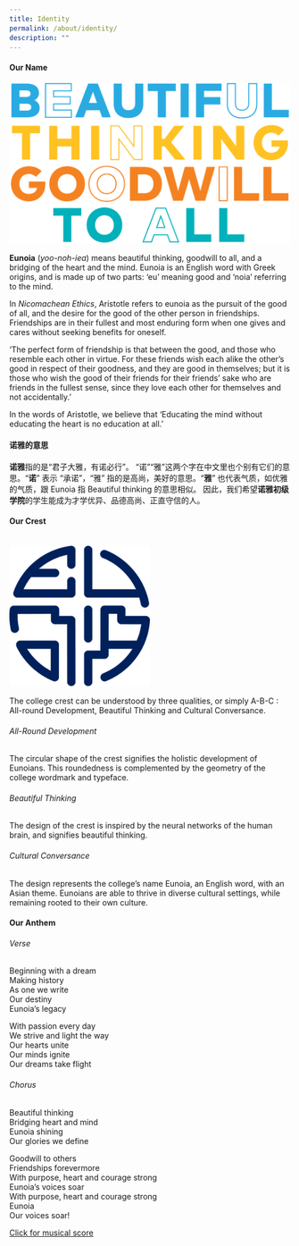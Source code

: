 ```yaml
---
title: Identity
permalink: /about/identity/
description: ""
---
```

#### **Our Name**

![](/images/BeautifullThinking.png)

**Eunoia**&nbsp;(_yoo-noh-iea_) means beautiful thinking, goodwill to all, and a bridging of the heart and the mind. Eunoia is an English word with Greek origins, and is made up of two parts: ‘eu’ meaning good and ‘noia’ referring to the mind.

In&nbsp;_Nicomachean Ethics_, Aristotle refers to eunoia as the pursuit of the good of all, and the desire for the good of the other person in friendships. Friendships are in their fullest and most enduring form when one gives and cares without seeking benefits for oneself.

‘The perfect form of friendship is that between the good, and those who resemble each other in virtue. For these friends wish each alike the other’s good in respect of their goodness, and they are good in themselves; but it is those who wish the good of their friends for their friends’ sake who are friends in the fullest sense, since they love each other for themselves and not accidentally.’

In the words of Aristotle, we believe that ‘Educating the mind without educating the heart is no education at all.’

#### **诺雅的意思**

**诺雅**指的是“君子大雅，有诺必行”。&nbsp;“诺”“雅”这两个字在中文里也个别有它们的意思。“**诺**” 表示 “承诺”，“雅” 指的是高尚，美好的意思。“**雅**” 也代表气质，如优雅的气质，跟 Eunoia 指 Beautiful thinking 的意思相似。&nbsp;因此，我们希望**诺雅初级学院**的学生能成为才学优异、品德高尚、正直守信的人。

#### **Our Crest**

<br>

<img src="/images/EJC-Crest%20(1).png" style="width:50%">

<br>

The college crest can be understood by three qualities, or simply A-B-C : All-round Development, Beautiful Thinking and Cultural Conversance.

###### All-Round Development

The circular shape of the crest signifies the holistic development of Eunoians. This roundedness is complemented by the geometry of the college wordmark and typeface.

###### Beautiful Thinking

The design of the crest is inspired by the neural networks of the human brain, and signifies beautiful thinking.

###### Cultural Conversance

The design represents the college’s name Eunoia, an English word, with an Asian theme. Eunoians are able to thrive in diverse cultural settings, while remaining rooted to their own culture.

#### **Our Anthem**

###### Verse

Beginning with a dream <br>
Making history <br>
As one we write <br>
Our destiny <br>
Eunoia’s legacy

With passion every day <br>
We strive and light the way <br>
Our hearts unite <br>
Our minds ignite <br>
Our dreams take flight

###### Chorus

Beautiful thinking <br>
Bridging heart and mind <br>
Eunoia shining <br>
Our glories we define

Goodwill to others <br>
Friendships forevermore <br>
With purpose, heart and courage strong <br>
Eunoia’s voices soar <br>
With purpose, heart and courage strong <br>
Eunoia <br>
Our voices soar!

 

[Click for musical score](/files/Eunoia-Anthem-Score.pdf)

<br>

<br>